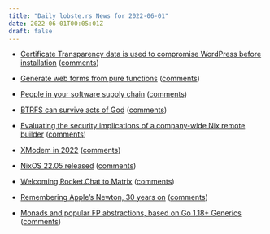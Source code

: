 ```yaml
---
title: "Daily lobste.rs News for 2022-06-01"
date: 2022-06-01T00:05:01Z
draft: false
---
```






- [Certificate Transparency data is used to compromise WordPress before installation](https://www.feistyduck.com/bulletproof-tls-newsletter/issue_89_certificate_transparency_data_is_used_to_compromise_wordpress_before_installation)
  ([comments](https://lobste.rs/s/hb5tdl/certificate_transparency_data_is_used))



- [Generate web forms from pure functions](https://www.haskellforall.com/2022/05/generate-web-forms-from-pure-functions.html)
  ([comments](https://lobste.rs/s/z96etg/generate_web_forms_from_pure_functions))



- [People in your software supply chain](https://sethmlarson.dev/blog/people-in-your-software-supply-chain)
  ([comments](https://lobste.rs/s/ngcrf6/people_your_software_supply_chain))



- [BTRFS can survive acts of God](https://pencil.toast.cafe/hellops/electrifying-ext4)
  ([comments](https://lobste.rs/s/winbh2/btrfs_can_survive_acts_god))



- [Evaluating the security implications of a company-wide Nix remote builder](https://asymmetric.github.io/2021/05/31/remote-nix-builder/)
  ([comments](https://lobste.rs/s/tsu4fg/evaluating_security_implications))



- [XModem in 2022](https://www.mattkeeter.com/blog/2022-05-31-xmodem/)
  ([comments](https://lobste.rs/s/env9p0/xmodem_2022))



- [NixOS 22.05 released](https://nixos.org/blog/announcements.html#nixos-22.05)
  ([comments](https://lobste.rs/s/7is9ri/nixos_22_05_released))



- [Welcoming Rocket.Chat to Matrix](https://matrix.org/blog/2022/05/30/welcoming-rocket-chat-to-matrix)
  ([comments](https://lobste.rs/s/9adha2/welcoming_rocket_chat_matrix))



- [Remembering Apple’s Newton, 30 years on](https://arstechnica.com/gadgets/2022/05/remembering-apples-newton-30-years-on/)
  ([comments](https://lobste.rs/s/9y2rrt/remembering_apple_s_newton_30_years_on))



- [Monads and popular FP abstractions, based on Go 1.18+ Generics](https://github.com/samber/mo)
  ([comments](https://lobste.rs/s/xk9ade/monads_popular_fp_abstractions_based_on))



